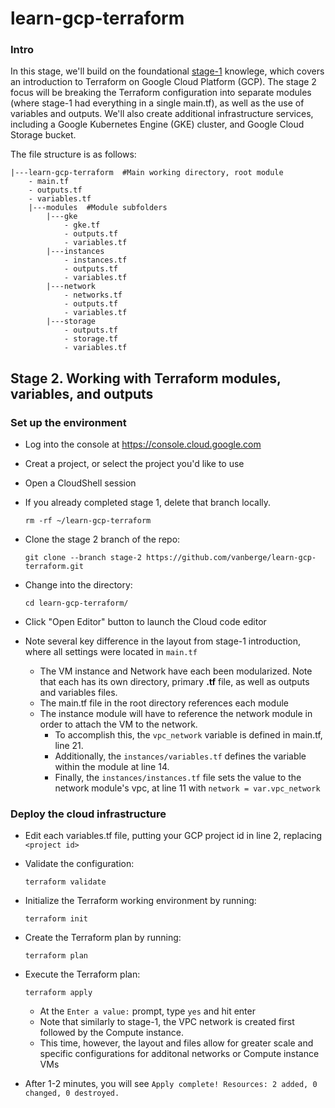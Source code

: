 # learn-gcp-terraform

### Intro
In this stage, we'll build on the foundational [stage-1](https://github.com/vanberge/learn-gcp-terraform/tree/stage-1) knowlege, which covers an introduction to Terraform on Google Cloud Platform (GCP).  The stage 2 focus will be breaking the Terraform configuration into separate modules (where stage-1 had everything in a single main.tf), as well as the use of variables and outputs.  We'll also create additional infrastructure services, including a Google Kubernetes Engine (GKE) cluster, and Google Cloud Storage bucket.

The file structure is as follows:
```
|---learn-gcp-terraform  #Main working directory, root module
    - main.tf
    - outputs.tf
    - variables.tf
    |---modules  #Module subfolders
        |---gke  
            - gke.tf
            - outputs.tf
            - variables.tf
        |---instances
            - instances.tf
            - outputs.tf
            - variables.tf
        |---network
            - networks.tf
            - outputs.tf
            - variables.tf
        |---storage
            - outputs.tf
            - storage.tf
            - variables.tf
```

## Stage 2.  Working with Terraform modules, variables, and outputs

### Set up the environment
* Log into the console at https://console.cloud.google.com
* Creat a project, or select the project you'd like to use
* Open a CloudShell session
* If you already completed stage 1, delete that branch locally.
  ```
  rm -rf ~/learn-gcp-terraform
  ```
* Clone the stage 2 branch of the repo:
  ```
  git clone --branch stage-2 https://github.com/vanberge/learn-gcp-terraform.git
  ```
* Change into the directory:
  ```
  cd learn-gcp-terraform/
  ```
* Click "Open Editor" button to launch the Cloud code editor

* Note several key difference in the layout from stage-1 introduction, where all settings were located in ```main.tf```
  * The VM instance and Network have each been modularized.  Note that each has its own directory, primary **.tf** file, as well as outputs and variables files.
  * The main.tf file in the root directory references each module
  * The instance module will have to reference the network module in order to attach the VM to the network.
     * To accomplish this, the ``vpc_network`` variable is defined in main.tf, line 21.
     * Additionally, the ``instances/variables.tf`` defines the variable within the module at line 14.
     * Finally, the ``instances/instances.tf`` file sets the value to the network module's vpc, at line 11 with ``network = var.vpc_network``

### Deploy the cloud infrastructure
* Edit each variables.tf file, putting your GCP project id in line 2, replacing ``<project id>``
* Validate the configuration:
  ```
  terraform validate
  ```

* Initialize the Terraform working environment by running:
  ```
  terraform init
  ```

* Create the Terraform plan by running:
  ```
  terraform plan
  ```

* Execute the Terraform plan:
  ```
  terraform apply
  ```
   * At the ``Enter a value:`` prompt, type ``yes`` and hit enter
   * Note that similarly to stage-1, the VPC network is created first followed by the Compute instance.  
   * This time, however, the layout and files allow for greater scale and specific configurations for additonal networks or Compute instance VMs
* After 1-2 minutes, you will see ```Apply complete! Resources: 2 added, 0 changed, 0 destroyed.```